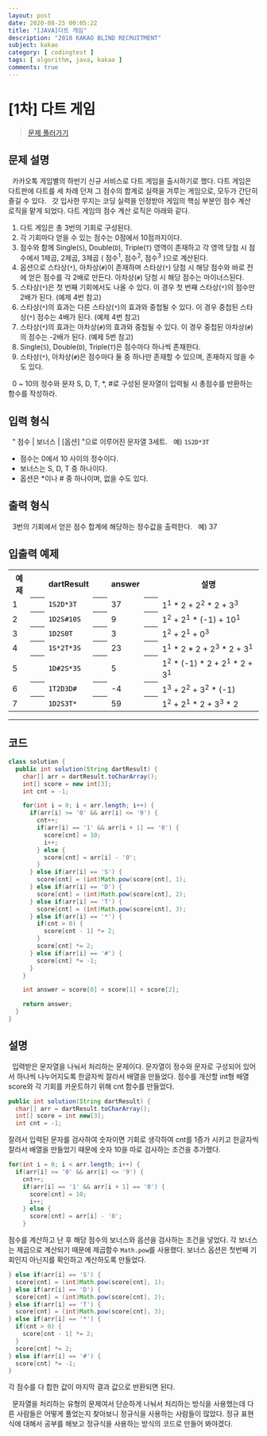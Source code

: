 ```yaml
---
layout: post
date: 2020-08-25 00:05:22
title: "[JAVA]다트 게임"
description: "2018 KAKAO BLIND RECRUITMENT"
subject: kakao
category: [ codingtest ]
tags: [ algorithm, java, kakao ]
comments: true
---
```


# [1차] 다트 게임

> [문제 풀러가기](https://programmers.co.kr/learn/courses/30/lessons/17682)

## 문제 설명

&nbsp; 카카오톡 게임별의 하반기 신규 서비스로 다트 게임을 출시하기로 했다. 다트 게임은 다트판에 다트를 세 차례 던져 그 점수의 합계로 실력을 겨루는 게임으로, 모두가 간단히 즐길 수 있다.
&nbsp; 갓 입사한 무지는 코딩 실력을 인정받아 게임의 핵심 부분인 점수 계산 로직을 맡게 되었다. 다트 게임의 점수 계산 로직은 아래와 같다.

1. 다트 게임은 총 3번의 기회로 구성된다.
2. 각 기회마다 얻을 수 있는 점수는 0점에서 10점까지이다.
3. 점수와 함께 Single(`S`), Double(`D`), Triple(`T`) 영역이 존재하고 각 영역 당첨 시 점수에서 1제곱, 2제곱, 3제곱 ( 점수<sup>1</sup>, 점수<sup>2</sup>, 점수<sup>3</sup> )으로 계산된다.
4. 옵션으로 스타상(`*`), 아차상(`#`)이 존재하며 스타상(`*`) 당첨 시 해당 점수와 바로 전에 얻은 점수를 각 2배로 만든다. 아차상(`#`) 당첨 시 해당 점수는 마이너스된다.
5. 스타상(`*`)은 첫 번째 기회에서도 나올 수 있다. 이 경우 첫 번째 스타상(`*`)의 점수만 2배가 된다. (예제 4번 참고)
6. 스타상(`*`)의 효과는 다른 스타상(`*`)의 효과와 중첩될 수 있다. 이 경우 중첩된 스타상(`*`) 점수는 4배가 된다. (예제 4번 참고)
7. 스타상(`*`)의 효과는 아차상(`#`)의 효과와 중첩될 수 있다. 이 경우 중첩된 아차상(`#`)의 점수는 -2배가 된다. (예제 5번 참고)
8. Single(`S`), Double(`D`), Triple(`T`)은 점수마다 하나씩 존재한다.
9. 스타상(`*`), 아차상(`#`)은 점수마다 둘 중 하나만 존재할 수 있으며, 존재하지 않을 수도 있다.

&nbsp; 0 ~ 10의 정수와 문자 S, D, T, *, #로 구성된 문자열이 입력될 시 총점수를 반환하는 함수를 작성하라.

## 입력 형식

&nbsp; " 점수 | 보너스 | [옵션] "으로 이루어진 문자열 3세트.
&nbsp; 예) `1S2D*3T`

+ 점수는 0에서 10 사이의 정수이다.
+ 보너스는 S, D, T 중 하나이다.
+ 옵션은 *이나 # 중 하나이며, 없을 수도 있다.

## 출력 형식

&nbsp; 3번의 기회에서 얻은 점수 합계에 해당하는 정수값을 출력한다.
&nbsp; 예) 37

## 입출력 예제

<table class="table">
  <tr>
    <th>예제</th> <th> &nbsp;&nbsp;&nbsp; </th>
    <th>dartResult</th> <th> &nbsp;&nbsp;&nbsp; </th>
    <th>answer</th> <th> &nbsp;&nbsp;&nbsp; </th>
    <th>설명</th>
  </tr>
  <tr>
    <td> 1 </td> <th> </th>
    <td> <code style="color:black">1S2D*3T</code> </td> <th> </th>
    <td> 37 </td> <th> </th>
    <td> 1<sup>1</sup> * 2 + 2<sup>2</sup> * 2 + 3<sup>3</sup> </td>
  </tr>
  <tr>
    <td> 2 </td> <th> </th>
    <td> <code style="color:black">1D2S#10S</code> </td> <th> </th>
    <td> 9 </td> <th> </th>
    <td> 1<sup>2</sup> + 2<sup>1</sup> * (-1) + 10<sup>1</sup> </td>
  </tr>
  <tr>
    <td> 3 </td> <th> </th>
    <td> <code style="color:black">1D2S0T</code> </td> <th> </th>
    <td> 3 </td> <th> </th>
    <td> 1<sup>2</sup> + 2<sup>1</sup> + 0<sup>3</sup> </td>
  </tr>
  <tr>
    <td> 4 </td> <th> </th>
    <td> <code style="color:black">1S*2T*3S</code> </td> <th> </th>
    <td> 23 </td> <th> </th>
    <td> 1<sup>1</sup> * 2 * 2 + 2<sup>3</sup> * 2 + 3<sup>1</sup> </td>
  </tr>
  <tr>
    <td> 5 </td> <th> </th>
    <td> <code style="color:black">1D#2S*3S</code> </td> <th> </th>
    <td> 5 </td> <th> </th>
    <td> 1<sup>2</sup> * (-1) * 2 + 2<sup>1</sup> * 2 + 3<sup>1</sup> </td>
  </tr>
  <tr>
    <td> 6 </td> <th> </th>
    <td> <code style="color:black">1T2D3D#</code> </td> <th> </th>
    <td> -4 </td> <th> </th>
    <td> 1<sup>3</sup> + 2<sup>2</sup> + 3<sup>2</sup> * (-1) </td>
  </tr>
  <tr>
    <td> 7 </td> <th> </th>
    <td> <code style="color:black">1D2S3T*</code> </td> <th> </th>
    <td> 59 </td> <th> </th>
    <td> 1<sup>2</sup> + 2<sup>1</sup> * 2 + 3<sup>3</sup> * 2 </td>
  </tr>
</table>

---

## 코드

```java
class solution {
  public int solution(String dartResult) {
    char[] arr = dartResult.toCharArray();
    int[] score = new int[3];
    int cnt = -1;

    for(int i = 0; i < arr.length; i++) {
      if(arr[i] >= '0' && arr[i] <= '9') {
        cnt++;
        if(arr[i] == '1' && arr[i + 1] == '0') {
          score[cnt] = 10;
          i++;
        } else {
          score[cnt] = arr[i] - '0';
        }
      } else if(arr[i] == 'S') {
        score[cnt] = (int)Math.pow(score[cnt], 1);
      } else if(arr[i] == 'D') {
        score[cnt] = (int)Math.pow(score[cnt], 2);
      } else if(arr[i] == 'T') {
        score[cnt] = (int)Math.pow(score[cnt], 3);
      } else if(arr[i] == '*') {
        if(cnt > 0) {
          score[cnt - 1] *= 2;
        }
        score[cnt] *= 2;
      } else if(arr[i] == '#') {
        score[cnt] *= -1;
      }
    }

    int answer = score[0] + score[1] + score[2];

    return answer;
  }
}
```

## 설명

&nbsp; 입력받은 문자열을 나눠서 처리하는 문제이다. 문자열이 정수와 문자로 구성되어 있어서 하나씩 나누어지도록 한글자씩 잘라서 배열을 만들었다. 점수를 개산할 int형 배열 score와 각 기회를 카운트하기 위해 cnt 함수를 만들었다.

```java
public int solution(String dartResult) {
  char[] arr = dartResult.toCharArray();
  int[] score = int new[3];
  int cnt = -1;
```

잘려서 입력된 문자를 검사하여 숫자이면 기회로 생각하여 cnt를 1증가 시키고 한글자씩 잘라서 배열을 만들었기 때문에 숫자 10을 따로 검사하는 조건을 추가했다.

```java
for(int i = 0; i < arr.length; i++) {
  if(arr[i] >= '0' && arr[i] <= '9') {
    cnt++;
    if(arr[i] == '1' && arr[i + 1] == '0') {
      score[cnt] = 10;
      i++;
    } else {
      score[cnt] = arr[i] - '0';
    }
```

점수를 계산하고 난 후 해당 점수의 보너스와 옵션을 검사하는 조건을 넣었다. 각 보너스는 제곱으로 계산되기 때문에 제곱함수 `Math.pow`를 사용했다. 보너스 옵션은 첫번째 기회인지 아닌지를 확인하고 계산하도록 만들었다.

```java
} else if(arr[i] == 'S') {
  score[cnt] = (int)Math.pow(score[cnt], 1);
} else if(arr[i] == 'D') {
  score[cnt] = (int)Math.pow(score[cnt], 2);
} else if(arr[i] == 'T') {
  score[cnt] = (int)Math.pow(score[cnt], 3);
} else if(arr[i] == '*') {
  if(cnt > 0) {
    score[cnt - 1] *= 2;
  }
  score[cnt] *= 2;
} else if(arr[i] == '#') {
  score[cnt] *= -1;
}
```

각 점수를 다 합한 값이 마지막 결과 값으로 반환되면 된다.

&nbsp; 문자열을 처리하는 유형의 문제여서 단순하게 나눠서 처리하는 방식을 사용했는데 다른 사람들은 어떻게 풀었는지 찾아보니 정규식을 사용하는 사람들이 많았다. 정규 표현식에 대해서 공부를 해보고 정규식을 사용하는 방식의 코드로 만들어 봐야겠다. 
